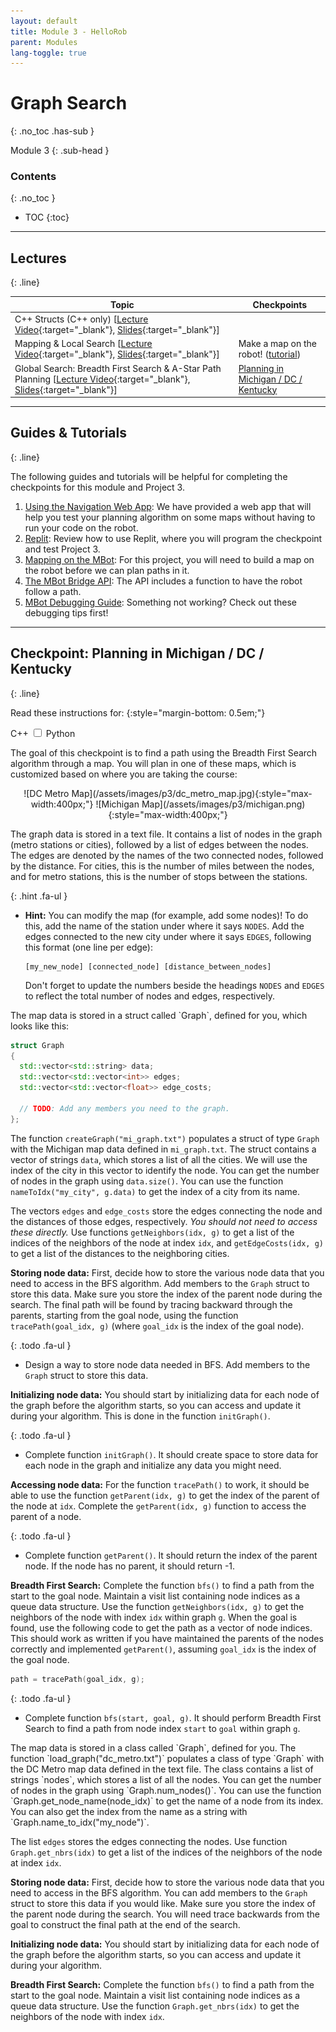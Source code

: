 ```yaml
---
layout: default
title: Module 3 - HelloRob
parent: Modules
lang-toggle: true
---
```


# Graph Search
{: .no_toc .has-sub }

Module 3
{: .sub-head }

### Contents
{: .no_toc }

* TOC
{:toc}

---

## Lectures
{: .line}


| Topic | Checkpoints |
| ------| ----------- |
| C++ Structs (C++ only) [[Lecture Video](https://www.youtube.com/watch?v=4Hfr6zcVHFo){:target="_blank"}, [Slides](https://drive.google.com/file/d/1e5n7GW69icHEU6NihUd4I7p7vlNpd9zk/view?usp=sharing){:target="_blank"}] | |
| Mapping & Local Search [[Lecture Video](https://youtu.be/ACU7_aSSBnc){:target="_blank"}, [Slides](https://drive.google.com/file/d/1vSYmnAoEkw_4587LzA714smlD2CLblyM/view?usp=sharing){:target="_blank"}] | Make a map on the robot! ([tutorial](/mbot/mapping)) |
| Global Search: Breadth First Search & A-Star Path Planning [[Lecture Video](https://youtu.be/km2vORl0FQ4){:target="_blank"}, [Slides](https://drive.google.com/file/d/186VGjjpD9q911A5l3HfGSFjEiIDStErr/view?usp=sharing){:target="_blank"}] | [Planning in Michigan / DC / Kentucky](#checkpoint-planning-in-michigan--dc--kentucky) |

---

## Guides & Tutorials
{: .line}

The following guides and tutorials will be helpful for completing the checkpoints for this module and Project 3.

1. [Using the Navigation Web App](/tutorials/app): We have provided a web app that will help you test your planning algorithm on some maps without having to run your code on the robot.
2. [Replit](/tutorials/replit): Review how to use Replit, where you will program the checkpoint and test Project 3.
3. [Mapping on the MBot](/mbot/mapping): For this project, you will need to build a map on the robot before we can plan paths in it.
4. [The MBot Bridge API](/mbot/bridge-api): The API includes a function to have the robot follow a path.
5. [MBot Debugging Guide](/mbot/debug-tips): Something not working? Check out these debugging tips first!

---

## Checkpoint: Planning in Michigan / DC / Kentucky
{: .line}

Read these instructions for:
{:style="margin-bottom: 0.5em;"}
<div class="switch" style="margin-bottom: 1em;">
<span id="cpp-label" class="active-lang">C++</span>
<label class="switch">
    <input type="checkbox" id="lang-toggle">
    <span class="slider round"></span>
</label>
<span id="python-label">Python</span>
</div>

The goal of this checkpoint is to find a path using the Breadth First Search algorithm through a map. You will plan in one of these maps, which is customized based on where you are taking the course:

<div markdown=1 style="text-align: center;">
![DC Metro Map](/assets/images/p3/dc_metro_map.jpg){:style="max-width:400px;"}
![Michigan Map](/assets/images/p3/michigan.png){:style="max-width:400px;"}
</div>

The graph data is stored in a text file. It contains a list of nodes in the graph (metro stations or cities), followed by a list of edges between the nodes. The edges are denoted by the names of the two connected nodes, followed by the distance. For cities, this is the number of miles between the nodes, and for metro stations, this is the number of stops between the stations.

{: .hint .fa-ul }
* <span class="fa-li"><i class="fas fa-cogs"></i></span> **Hint:** You can modify the map (for example, add some nodes)!
  To do this, add the name of the station under where it says `NODES`.
  Add the edges connected to the new city under where it says `EDGES`, following this format (one line per edge):
  ```
  [my_new_node] [connected_node] [distance_between_nodes]
  ```
  Don't forget to update the numbers beside the headings `NODES` and `EDGES` to reflect the total number of nodes and edges, respectively.

<div class="cpp-content" markdown=1>
The map data is stored in a struct called `Graph`, defined for you, which looks like this:

```cpp
struct Graph
{
  std::vector<std::string> data;
  std::vector<std::vector<int>> edges;
  std::vector<std::vector<float>> edge_costs;

  // TODO: Add any members you need to the graph.
};
```

The function `createGraph("mi_graph.txt")` populates a struct of type `Graph` with the Michigan map data defined in `mi_graph.txt`. The struct contains a vector of strings `data`, which stores a list of all the cities. We will use the index of the city in this vector to identify the node. You can get the number of nodes in the graph using `data.size()`. You can use the function `nameToIdx("my_city", g.data)` to get the index of a city from its name.

The vectors `edges` and `edge_costs` store the edges connecting the node and the distances of those edges, respectively.
*You should not need to access these directly.*
Use functions `getNeighbors(idx, g)` to get a list of the indices of the neighbors of the node at index `idx`, and `getEdgeCosts(idx, g)` to get a list of the distances to the neighboring cities.

**Storing node data:** First, decide how to store the various node data that you need to access in the BFS algorithm. Add members to the `Graph` struct to store this data. Make sure you store the index of the parent node during the search. The final path will be found by tracing backward through the parents, starting from the goal node, using the function `tracePath(goal_idx, g)` (where `goal_idx` is the index of the goal node).

{: .todo .fa-ul }
* <span class="fa-li"><i class="fas fa-laptop-code"></i></span> Design a way to store node data needed in BFS. Add members to the `Graph` struct to store this data.

**Initializing node data:** You should start by initializing data for each node of the graph before the algorithm starts, so you can access and update it during your algorithm. This is done in the function `initGraph()`.

{: .todo .fa-ul }
* <span class="fa-li"><i class="fas fa-laptop-code"></i></span> Complete function `initGraph()`. It should create space to store data for each node in the graph and initialize any data you might need.

**Accessing node data:** For the function `tracePath()` to work, it should be able to use the function `getParent(idx, g)` to get the index of the parent of the node at `idx`. Complete the `getParent(idx, g)` function to access the parent of a node.

{: .todo .fa-ul }
* <span class="fa-li"><i class="fas fa-laptop-code"></i></span> Complete function `getParent()`. It should return the index of the parent node. If the node has no parent, it should return -1.

**Breadth First Search:** Complete the function `bfs()` to find a path from the start to the goal node. Maintain a visit list containing node indices as a queue data structure. Use the function `getNeighbors(idx, g)` to get the neighbors of the node with index `idx` within graph `g`. When the goal is found, use the following code to get the path as a vector of node indices. This should work as written if you have maintained the parents of the nodes correctly and implemented `getParent()`, assuming `goal_idx` is the index of the goal node.

```cpp
path = tracePath(goal_idx, g);
```

{: .todo .fa-ul }
* <span class="fa-li"><i class="fas fa-laptop-code"></i></span> Complete function `bfs(start, goal, g)`. It should perform Breadth First Search to find a path from node index `start` to `goal` within graph `g`.
</div>

<div class="python-content" markdown=1>
The map data is stored in a class called `Graph`, defined for you.
The function `load_graph("dc_metro.txt")` populates a class of type `Graph` with the DC Metro map data defined in the text file. The class contains a list of strings `nodes`, which stores a list of all the nodes. You can get the number of nodes in the graph using `Graph.num_nodes()`. You can use the function `Graph.get_node_name(node_idx)` to get the name of a node from its index. You can also get the index from the name as a string with `Graph.name_to_idx("my_node")`.

The list `edges` stores the edges connecting the nodes.
Use function `Graph.get_nbrs(idx)` to get a list of the indices of the neighbors of the node at index `idx`.

**Storing node data:** First, decide how to store the various node data that you need to access in the BFS algorithm. You can add members to the `Graph` struct to store this data if you would like. Make sure you store the index of the parent node during the search. You will need trace backwards from the goal to construct the final path at the end of the search.

<!-- {: .todo .fa-ul }
* <span class="fa-li"><i class="fas fa-laptop-code"></i></span> **P3.1.1:** Design a way to store node data needed in BFS. Add members to the `Graph` struct to store this data. -->

**Initializing node data:** You should start by initializing data for each node of the graph before the algorithm starts, so you can access and update it during your algorithm.

<!-- {: .todo .fa-ul }
* <span class="fa-li"><i class="fas fa-laptop-code"></i></span> **P3.1.2:** Initialize any data you might need. -->

<!-- **Accessing node data:** For the function `tracePath()` to work, it should be able to use the function `getParent(idx, g)` to get the index of the parent of the node at `idx`. Complete the `getParent(idx, g)` function to access the parent of a node. -->

<!-- {: .todo .fa-ul }
* <span class="fa-li"><i class="fas fa-laptop-code"></i></span> **P3.1.3:** Complete function `getParent()`. It should return the index of the parent node. If the node has no parent, it should return -1. -->

**Breadth First Search:** Complete the function `bfs()` to find a path from the start to the goal node. Maintain a visit list containing node indices as a queue data structure. Use the function `Graph.get_nbrs(idx)` to get the neighbors of the node with index `idx`.
</div>
